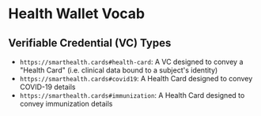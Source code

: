 # Health Wallet Vocab

## Verifiable Credential (VC) Types

* `https://smarthealth.cards#health-card`: A VC designed to convey a "Health Card" (i.e. clinical data bound to a subject's identity)
* `https://smarthealth.cards#covid19`: A Health Card designed to convey COVID-19 details
* `https://smarthealth.cards#immunization`: A Health Card designed to convey immunization details
